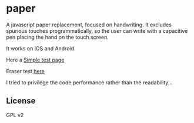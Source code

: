 paper
=====

A javascript paper replacement, focused on handwriting.
It excludes spurious touches programmatically, so the user can write with a capacitive pen placing the hand
on the touch screen.

It works on iOS and Android.

Here a [Simple test page](http://www.nicolarizzo.com/projects/paper/tests/simple/index.html)

Eraser test [here](http://www.nicolarizzo.com/projects/paper/tests/eraser/index.html)


I tried to privilege the code performance rather than the readability...

License
-------
GPL v2